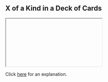 ##  X of a Kind in a Deck of Cards 

<iframe></iframe>

Click [here](Explanation.md) for an explanation.

